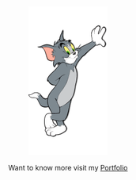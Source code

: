 <p align="center">
	<img src="tom2.png"/>
</p>


<p align="center">
	Want to know more visit my <a href="https://hp77-creator.github.io">Portfolio</a>
</p>

